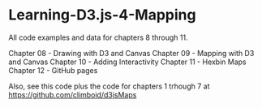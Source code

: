 # Learning-D3.js-4-Mapping

All code examples and data for chapters 8 through 11.

Chapter 08 - Drawing with D3 and Canvas
Chapter 09 - Mapping with D3 and Canvas
Chapter 10 - Adding Interactivity
Chapter 11 - Hexbin Maps
Chapter 12 - GitHub pages

Also, see this code plus the code for chapters 1 trhough 7 at <https://github.com/climboid/d3jsMaps>


